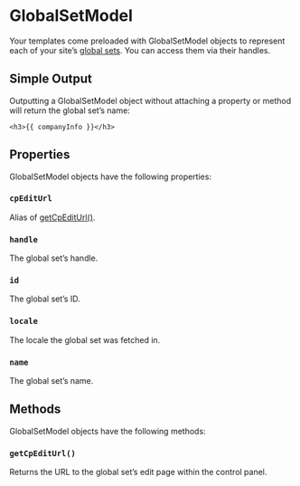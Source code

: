 # GlobalSetModel

Your templates come preloaded with GlobalSetModel objects to represent each of your site’s [global sets]({entry:docs/globals}). You can access them via their handles.

## Simple Output

Outputting a GlobalSetModel object without attaching a property or method will return the global set’s name:

```twig
<h3>{{ companyInfo }}</h3>
```


## Properties

GlobalSetModel objects have the following properties:

### `cpEditUrl`

Alias of [getCpEditUrl()](#getCpEditUrl).

### `handle`

The global set’s handle.

### `id`

The global set’s ID.

### `locale`

The locale the global set was fetched in.

### `name`

The global set’s name.


## Methods

GlobalSetModel objects have the following methods:

### `getCpEditUrl()`

Returns the URL to the global set’s edit page within the control panel.
